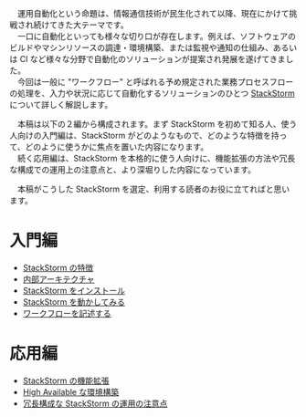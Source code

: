 　運用自動化という命題は、情報通信技術が民生化されて以降、現在にかけて挑戦され続けてきた大テーマです。  
　一口に自動化といっても様々な切り口が存在します。例えば、ソフトウェアのビルドやマシンリソースの調達・環境構築、または監視や通知の仕組み、あるいは CI など様々な分野で自動化のソリューションが提案され発展を遂げてきました。  
　今回は一般に "ワークフロー" と呼ばれる予め規定された業務プロセスフローの処理を、入力や状況に応じて自動化するソリューションのひとつ [StackStorm](https://stackstorm.com/) について詳しく解説します。  

　本稿は以下の２編から構成されます。まず StackStorm を初めて知る人、使う人向けの入門編は、StackStorm がどのようなもので、どのような特徴を持って、どのように使うかに焦点を置いた内容になります。  
　続く応用編は、StackStorm を本格的に使う人向けに、機能拡張の方法や冗長な構成での運用上の注意点と、より深堀りした内容になっています。  

　本稿がこうした StackStorm を選定、利用する読者のお役に立てればと思います。  

# 入門編
* [StackStorm の特徴](https://github.com/userlocalhost2000/st2-draft/blob/master/chapter1-1.md)
* [内部アーキテクチャ](https://github.com/userlocalhost2000/st2-draft/blob/master/chapter1-2.md)
* [StackStorm をインストール](https://github.com/userlocalhost2000/st2-draft/blob/master/chapter1-3.md)
* [StackStorm を動かしてみる](https://github.com/userlocalhost2000/st2-draft/blob/master/chapter1-4.md)
* [ワークフローを記述する](https://github.com/userlocalhost2000/st2-draft/blob/master/chapter1-5.md)

# 応用編
* [StackStorm の機能拡張](https://github.com/userlocalhost2000/st2-draft/blob/master/chapter2-1.md)
* [High Available な環境構築](https://github.com/userlocalhost2000/st2-draft/blob/master/chapter2-2.md)
* [冗長構成な StackStorm の運用の注意点](https://github.com/userlocalhost2000/st2-draft/blob/master/chapter2-3.md)

